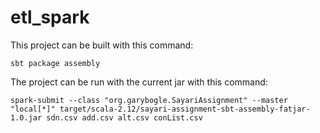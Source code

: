 # etl_spark

This project can be built with this command:

`sbt package assembly`

The project can be run with the current jar with this command:

`spark-submit --class "org.garybogle.SayariAssignment" --master "local[*]" target/scala-2.12/sayari-assignment-sbt-assembly-fatjar-1.0.jar sdn.csv add.csv alt.csv conList.csv`
